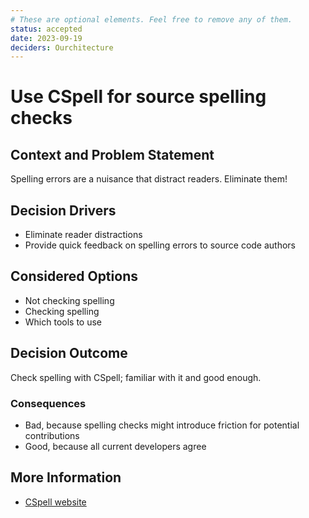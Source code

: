 ```yaml
---
# These are optional elements. Feel free to remove any of them.
status: accepted
date: 2023-09-19
deciders: Ourchitecture
---
```


# Use CSpell for source spelling checks

## Context and Problem Statement

Spelling errors are a nuisance that distract readers. Eliminate them!

## Decision Drivers

-   Eliminate reader distractions
-   Provide quick feedback on spelling errors to source code authors

## Considered Options

-   Not checking spelling
-   Checking spelling
-   Which tools to use

## Decision Outcome

Check spelling with CSpell; familiar with it and good enough.

### Consequences

-   Bad, because spelling checks might introduce friction for potential contributions
-   Good, because all current developers agree

## More Information

-   [CSpell website](https://cspell.org/)
